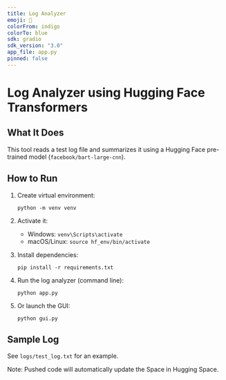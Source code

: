 ```yaml
---
title: Log Analyzer
emoji: 📃
colorFrom: indigo
colorTo: blue
sdk: gradio
sdk_version: "3.0"
app_file: app.py
pinned: false
---
```



# Log Analyzer using Hugging Face Transformers

## What It Does
This tool reads a test log file and summarizes it using a Hugging Face pre-trained model (`facebook/bart-large-cnn`).

## How to Run

1. Create virtual environment:
    ```
    python -m venv venv
    ```

2. Activate it:
    - Windows: `venv\Scripts\activate`
    - macOS/Linux: `source hf_env/bin/activate`

3. Install dependencies:
    ```
    pip install -r requirements.txt
    ```

4. Run the log analyzer (command line):
    ```
    python app.py
    ```

5. Or launch the GUI:
    ```
    python gui.py
    ```

## Sample Log
See `logs/test_log.txt` for an example.

Note: Pushed code will automatically update the Space in Hugging Space.
